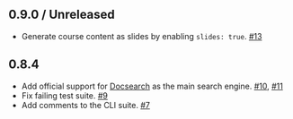 ## 0.9.0 / Unreleased

* Generate course content as slides by enabling `slides: true`. [#13](https://github.com/pitosalas/coursegen/pull/13)

## 0.8.4

* Add official support for [Docsearch](https://docsearch.algolia.com/) as the main search engine. [#10](https://github.com/pitosalas/coursegen/pull/10), [#11](https://github.com/pitosalas/coursegen/pull/11)
* Fix failing test suite. [#9](https://github.com/pitosalas/coursegen/pull/9)
* Add comments to the CLI suite. [#7](https://github.com/pitosalas/coursegen/pull/7)
